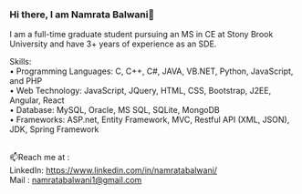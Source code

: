 ### Hi there, I am Namrata Balwani👋

I am a full-time graduate student pursuing an MS in CE at Stony Brook University and have 3+ years of experience as an SDE.

<!--**namratabalwani/namratabalwani** is a ✨ _special_ ✨ repository because its `README.md` (this file) appears on your GitHub profile.-->
Skills:
<br/>• Programming Languages: C, C++, C#, JAVA, VB.NET, Python, JavaScript, and PHP
<br/>• Web Technology: JavaScript, JQuery, HTML, CSS, Bootstrap, J2EE, Angular, React
<br/>• Database: MySQL, Oracle, MS SQL, SQLite, MongoDB
<br/>• Frameworks: ASP.net, Entity Framework, MVC, Restful API (XML, JSON), JDK, Spring Framework


<br/>📫Reach me at : 
<br/>LinkedIn: https://www.linkedin.com/in/namratabalwani/
<br/>Mail : namratabalwani1@gmail.com

